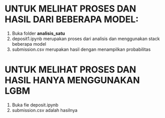 # UNTUK MELIHAT PROSES DAN HASIL DARI BEBERAPA MODEL:
1. Buka folder **analisis_satu**
2. deposit1.ipynb merupakan proses dari analisis dan menggunakan stack beberapa model
3. submission.csv merupakan hasil dengan menampilkan probabilitas

# UNTUK MELIHAT PROSES DAN HASIL HANYA MENGGUNAKAN LGBM
1. Buka fie deposit.ipynb
2. submission.csv adalah hasilnya
